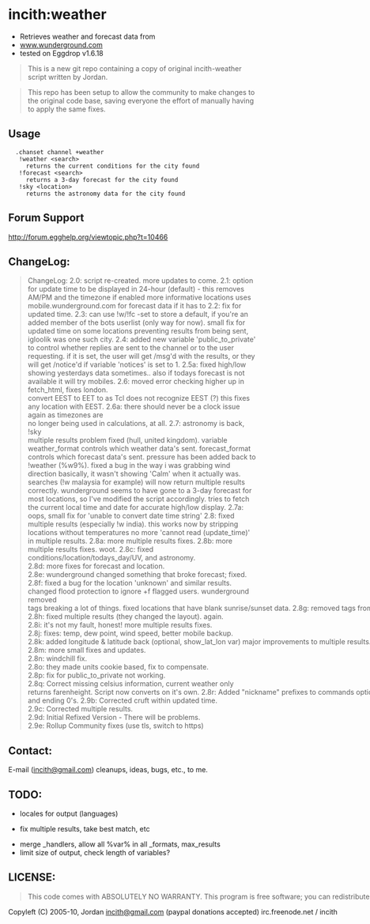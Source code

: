 incith:weather
===================
 - Retrieves weather and forecast data from 
 - www.wunderground.com
 - tested on Eggdrop v1.6.18

>This is a new git repo containing a copy of original
 incith-weather script written by Jordan.

> This repo has been setup to allow the community to make changes to the original code base, saving everyone the effort of manually having to apply the same fixes.

Usage
-----
      .chanset channel +weather
       !weather <search>
         returns the current conditions for the city found
       !forecast <search>
         returns a 3-day forecast for the city found
       !sky <location>
         returns the astronomy data for the city found

Forum Support
-------------
http://forum.egghelp.org/viewtopic.php?t=10466

ChangeLog:
-------------------
>ChangeLog:
   2.0: script re-created.  more updates to come.
   2.1: option for update time to be displayed in 24-hour (default)
         - this removes AM/PM and the timezone if enabled
        more informative locations
        uses mobile.wunderground.com for forecast data if it has to
   2.2: fix for updated time.
   2.3: can use !w/!fc -set <location> to store a default, if you're
          an added member of the bots userlist (only way for now).
        small fix for updated time on some locations preventing
          results from being sent, igloolik was one such city.
   2.4: added new variable 'public_to_private' to control whether
          replies are sent to the channel or to the user requesting.
        if it is set, the user will get /msg'd with the results, or
          they will get /notice'd if variable 'notices' is set to 1.
  2.5a: fixed high/low showing yesterdays data sometimes.. also if
          todays forecast is not available it will try mobiles.
   2.6: moved error checking higher up in fetch_html, fixes london.  
        convert EEST to EET to as Tcl does not recognize EEST (?)
          this fixes any location with EEST.
  2.6a: there should never be a clock issue again as timezones are   
          no longer being used in calculations, at all.
   2.7: astronomy is back, !sky <location>                           
        multiple results problem fixed (hull, united kingdom).
        variable weather_format controls which weather data's sent.
        forecast_format controls which forecast data's sent.
        pressure has been added back to !weather (%w9%).
        fixed a bug in the way i was grabbing wind direction
          basically, it wasn't showing 'Calm' when it actually was.
        <country> searches (!w malaysia for example) will now return
          multiple results correctly.
        wunderground seems to have gone to a 3-day forecast for most
          locations, so I've modified the script accordingly.
        tries to fetch the current local time and date for accurate
          high/low display.
  2.7a: oops, small fix for 'unable to convert date time string'
   2.8: fixed multiple results (especially !w india).
          this works now by stripping locations without temperatures
        no more 'cannot read (update_time)' in multiple results.
  2.8a: more multiple results fixes.
  2.8b: more multiple results fixes.  woot.
  2.8c: fixed conditions/location/todays_day/UV, and astronomy.      
  2.8d: more fixes for forecast and location.                        
  2.8e: wunderground changed something that broke forecast; fixed.   
  2.8f: fixed a bug for the location 'unknown' and similar results.  
        changed flood protection to ignore +f flagged users.
        wunderground removed <nobr> tags breaking a lot of things.
        fixed locations that have blank sunrise/sunset data.
  2.8g: removed <nobr> tags from html to fix things breaking again.  
  2.8h: fixed multiple results (they changed the layout).  again.    
  2.8i: it's not my fault, honest!  more multiple results fixes.     
  2.8j: fixes: temp, dew point, wind speed, better mobile backup.    
  2.8k: added longitude & latitude back (optional, show_lat_lon var) 
        major improvements to multiple results.
        forecast will show the % chance of precipitation.
        script was fetching mobile more often than it needed, fixed.
  2.8L: forecast modified for unknown change, capital L for LOLS!    
  2.8m: more small fixes and updates.                                
  2.8n: windchill fix.                                               
  2.8o: they made units cookie based, fix to compensate.             
  2.8p: fix for public_to_private not working.                       
  2.8q: Correct missing celsius information, current weather only    
        returns farenheight. Script now converts on it's own.
  2.8r: Added "nickname" prefixes to commands optional. default is on
   2.9: Correct missing celsius info for dewpoint. same fix as temp. 
  2.9a: Corrected the way I was removing extraneous decimel points   
        and ending 0's.
  2.9b: Corrected cruft within updated time.                         
  2.9c: Corrected multiple results.                            
  2.9d: Initial Refixed Version - There will be problems.            
  2.9e: Rollup Community fixes (use tls, switch to https)    
  

Contact:
--------                                                   
   E-mail (incith@gmail.com) cleanups, ideas, bugs, etc., to me.     

TODO:
-----                                                      
   - locales for output (languages)                                  
   + fix multiple results, take best match, etc                      
 - merge _handlers, allow all %var% in all _formats, max_results
 - limit size of output, check length of variables?

LICENSE:
--------
>   This code comes with ABSOLUTELY NO WARRANTY.
   This program is free software; you can redistribute it and/or
   modify it under the terms of the GNU General Public License as
   published by the Free Software Foundation; either version 2 of
   the License, or (at your option) any later version.
   later version.
   This program is distributed in the hope that it will be useful,
   but WITHOUT ANY WARRANTY; without even the implied warranty of
   MERCHANTABILITY or FITNESS FOR A PARTICULAR PURPOSE.
   See the GNU General Public License for more details.
   (http://www.gnu.org/copyleft/library.txt)

 Copyleft (C) 2005-10, Jordan
 incith@gmail.com (paypal donations accepted)
 irc.freenode.net / incith


